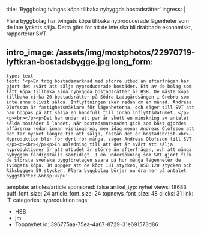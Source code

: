 title: 'Byggbolag tvingas köpa tillbaka nybyggda bostadsrätter'
ingress: |
  <p>Flera byggbolag har tvingats köpa tillbaka nyproducerade lägenheter som de inte lyckats sälja. Detta görs för att de inte ska bli drabbade ekonomiskt, rapporterar SVT.
  </p>
  
intro_image: /assets/img/mostphotos/22970719-lyftkran-bostadsbygge.jpg
long_form:
  -
    type: text
    text: '<p>En trög bostadsmarknad med större utbud än efterfrågan har gjort det svårt att sälja nyproducerade bostäder. Ett av de bolag som fått köpa tillbaka sina nybyggda bostadsrätter är HSB. De måste köpa tillbaka cirka 20 bostadsrätter på Södra Ladugårdsängen i Örebro som inte ännu blivit sålda. Inflyttningen sker redan om en månad. Andreas Olofsson är fastighetsmäklare för lägenheterna, och säger till SVT att han hoppas på att sälja en handfull till innan inflyttsdatumet. </p><p><br></p><p>Det har under ett par år skett en minskning av antalet sålda bostäder i landet. När bostadsmarknaden gick som bäst gjordes affärerna redan innan visningarna, men idag menar Andreas Olofsson att det tar mycket längre tid att sälja, fastän det är bostadsbrist.<br>– Nyproduktion blir för dyrt för många, säger Andreas Olofsson till SVT.</p><p><br></p><p>En anledning till att det är svårt att sälja nyproduktioner är att utbudet är större än efterfrågan, och att många nybyggen färdigställs samtidigt. I en undersökning som SVT gjort fick de största svenska byggföretagen svara på hur många lägenheter de tvingats köpa. JM uppger att de köpt 181 stycken, HSB 120 stycken och Riksbyggen 59 stycken. Flera byggbolag börjar nu dra ner på antalet byggstarter.&nbsp;</p>'
template: articles/article
sponsored: false
artikel_typ: nyhet
views: 18683
puff_font_size: 24
article_font_size: 24
topnews_font_size: 48
clicks: 31
link: '1'
categories: nyproduktion
tags:
  - HSB
  - jm
  - Toppnyhet
id: 396775aa-75ea-4a67-8729-31e691573d86
